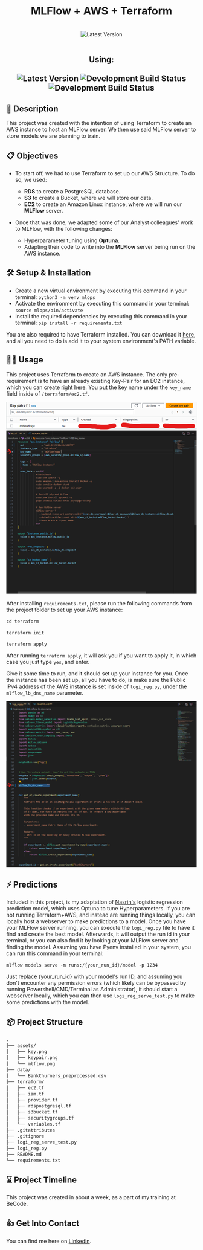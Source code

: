 <h1 align="center">
MLFlow + AWS + Terraform
</h1>

<p align="center">
    <br>
    <a><img alt="Latest Version" src="https://forthebadge.com/images/featured/featured-built-with-love.svg"></a>
    <br>
    <br>
    <h2 align="center">Using:
    <br>
    <br>
    <a><img alt="Latest Version" src="https://img.shields.io/badge/python-3670A0?style=for-the-badge&logo=python&logoColor=white"></a>
    <a><img alt="Development Build Status" src="https://img.shields.io/badge/terraform-%235835CC.svg?style=for-the-badge&logo=terraform&logoColor=white"/></a>
    <a><img alt="Development Build Status" src="https://img.shields.io/badge/AWS-%23FF9900.svg?style=for-the-badge&logo=amazon-aws&logoColor=white"/></a>
    <br>
</p>

## 📖 Description

This project was created with the intention of using Terraform to create an AWS instance to host an MLFlow server. We then use said MLFlow server to store models we are planning to train.

## 📋 Objectives

- To start off, we had to use Terraform to set up our AWS Structure. To do so, we used:

  - **RDS** to create a PostgreSQL database.
  - **S3** to create a Bucket, where we will store our data.
  - **EC2** to create an Amazon Linux instance, where we will run our **MLFlow** server.
- Once that was done, we adapted some of our Analyst colleagues' work to MLFlow, with the following changes:

  - Hyperparameter tuning using **Optuna**.
  - Adapting their code to write into the **MLFlow** server being run on the AWS instance.

## 🛠️ Setup & Installation

- Create a new virtual environment by executing this command in your terminal:
  `python3 -m venv mlops`
- Activate the environment by executing this command in your terminal:
  `source mlops/bin/activate`
- Install the required dependencies by executing this command in your terminal:
  `pip install -r requirements.txt`

You are also required to have Terraform installed. You can download it [here](https://developer.hashicorp.com/terraform/install?product_intent=terraform), and all you need to do is add it to your system environment's PATH variable.
## 👩‍💻 Usage

This project uses Terraform to create an AWS instance. The only pre-requirement is to have an already existing Key-Pair for an EC2 instance, which you can create [right here](https://eu-central-1.console.aws.amazon.com/ec2/home?region=eu-central-1#KeyPairs:). You put the key name under the `key_name` field inside of `/terraform/ec2.tf`.

![Keypair](./assets/keypair.png)
![Key](./assets/key.png)

After installing `requirements.txt`, please run the following commands from the project folder to set up your AWS instance:

```
cd terraform
```

```
terraform init
```

```
terraform apply
```

After running `terraform apply`, it will ask you if you want to apply it, in which case you just type `yes`, and enter.

Give it some time to run, and it should set up your instance for you. Once the instance has been set up, all you have to do, is make sure the Public IPv4 address of the AWS instance is set inside of `logi_reg.py`, under the `mlflow_lb_dns_name` parameter.

![Mlflow](./assets/mlflow.png)

## ⚡ Predictions

Included in this project, is my adaptation of [Nasrin's]() logistic regression prediction model, which uses Optuna to tune Hyperparameters. 
If you are not running Terraform+AWS, and instead are running things locally, you can locally host a webserver to make predictions to a model.
Once you have your MLFlow server running, you can execute the `logi_reg.py` file to have it find and create the best model. Afterwards, it will output the run id in your terminal, or you can also find it by looking at your MLFlow server and finding the model.
Assuming you have Pyenv installed in your system, you can run this command in your terminal:
```
mlflow models serve -m runs:/{your_run_id}/model -p 1234
```
Just replace {your_run_id} with your model's run ID, and assuming you don't encounter any permission errors (which likely can be bypassed by running Powershell/CMD/Terminal as Administrator), it should start a webserver locally, which you can then use `logi_reg_serve_test.py` to make some predictions with the model.

## 📦 Project Structure

```
.
├── assets/
│   ├── key.png
│   ├── keypair.png
│   └── mlflow.png
├── data/
│   └── BankChurners_preprocessed.csv
├── terraform/
│   ├── ec2.tf
│   ├── iam.tf
│   ├── provider.tf
│   ├── rdspostgresql.tf
│   ├── s3bucket.tf
│   ├── securitygroups.tf
│   └── variables.tf
├── .gitattributes
├── .gitignore
├── logi_reg_serve_test.py
├── logi_reg.py
├── README.md
└── requirements.txt
```


## ⌛ Project Timeline

This project was created in about a week, as a part of my training at BeCode.


## 👍 Get Into Contact

You can find me here on [LinkedIn](https://www.linkedin.com/in/alice-edcm/).